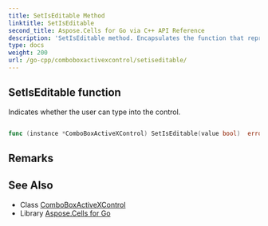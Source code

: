 ```yaml
---
title: SetIsEditable Method 
linktitle: SetIsEditable
second_title: Aspose.Cells for Go via C++ API Reference
description: 'SetIsEditable method. Encapsulates the function that represents setiseditable in Go.'
type: docs
weight: 200
url: /go-cpp/comboboxactivexcontrol/setiseditable/
---
```


## SetIsEditable function

Indicates whether the user can type into the control.

```go

func (instance *ComboBoxActiveXControl) SetIsEditable(value bool)  error

```

## Remarks


## See Also

* Class [ComboBoxActiveXControl](../)
* Library [Aspose.Cells for Go](../../)
